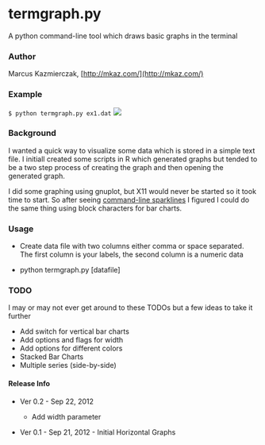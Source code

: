 termgraph.py
=============

A python command-line tool which draws basic graphs in the terminal


### Author 
Marcus Kazmierczak, [http://mkaz.com/](http://mkaz.com/)


### Example

`$ python termgraph.py ex1.dat`
<img src="https://raw.github.com/mkaz/termgraph/master/example.png">



### Background

I wanted a quick way to visualize some data which is stored in a simple text file.
I initiall created some scripts in R which generated graphs but tended to be a two 
step process of creating the graph and then opening the generated graph. 

I did some graphing using gnuplot, but X11 would never be started so it took time to start.
So after seeing [command-line sparklines](https://github.com/holman/spark)
I figured I could do the same thing using block characters for bar charts.



### Usage

* Create data file with two columns either comma or space separated.
  The first column is your labels, the second column is a numeric data

* python termgraph.py [datafile]


### TODO
I may or may not ever get around to these TODOs but a few ideas to take it further

* Add switch for vertical bar charts
* Add options and flags for width
* Add options for different colors
* Stacked Bar Charts
* Multiple series (side-by-side)


#### Release Info

* Ver 0.2 - Sep 22, 2012 
  - Add width parameter 

* Ver 0.1 - Sep 21, 2012 - Initial Horizontal Graphs



